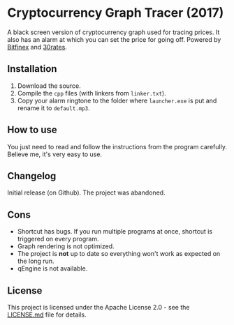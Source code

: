 # Cryptocurrency Graph Tracer (2017)

A black screen version of cryptocurrency graph used for tracing prices. It also has an alarm at which you can set the price for going off.
Powered by [Bitfinex](www.bitfinex.com) and [30rates](30rates.com).

## Installation

1. Download the source.
2. Compile the `cpp` files (with linkers from `linker.txt`).
3. Copy your alarm ringtone to the folder where `launcher.exe` is put and rename it to `default.mp3`.

## How to use

You just need to read and follow the instructions from the program carefully. Believe me, it's very easy to use.

## Changelog

Initial release (on Github).
The project was abandoned.

## Cons

- Shortcut has bugs. If you run multiple programs at once, shortcut is triggered on every program.
- Graph rendering is not optimized.
- The project is **not** up to date so everything won't work as expected on the long run.
- qEngine is not available.

## License

This project is licensed under the Apache License 2.0 - see the [LICENSE.md](LICENSE.md) file for details.